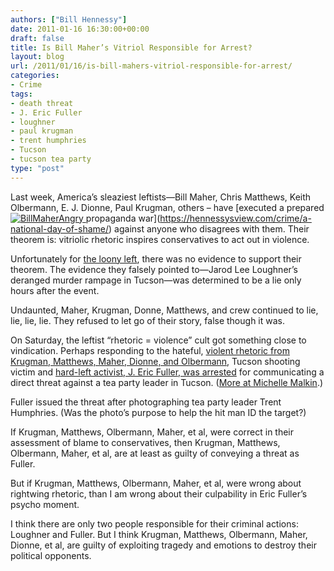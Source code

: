 ```yaml
---
authors: ["Bill Hennessy"]
date: 2011-01-16 16:30:00+00:00
draft: false
title: Is Bill Maher’s Vitriol Responsible for Arrest?
layout: blog
url: /2011/01/16/is-bill-mahers-vitriol-responsible-for-arrest/
categories:
- Crime
tags:
- death threat
- J. Eric Fuller
- loughner
- paul krugman
- trent humphries
- Tucson
- tucson tea party
type: "post"
---
```


Last week, America’s sleaziest leftists—Bill Maher, Chris Matthews, Keith Olbermann, E. J. Dionne, Paul Krugman, others – have [executed a prepared [![BillMaherAngry](https://hennessysview.com/wp-content/uploads/2011/01/BillMaherAngry_thumb.jpg)
](https://hennessysview.com/wp-content/uploads/2011/01/BillMaherAngry.jpg)propaganda war](https://hennessysview.com/crime/a-national-day-of-shame/) against anyone who disagrees with them. Their theorem is: vitriolic rhetoric inspires conservatives to act out in violence.

 

Unfortunately for [the loony left](https://gatewaypundit.rightnetwork.com/2011/01/figures-charles-johnsons-hero-arrested-for-threatening-to-kill-tea-party-leader-on-national-tv/), there was no evidence to support their theorem. The evidence they falsely pointed to—Jarod Lee Loughner’s deranged murder rampage in Tucson—was determined to be a lie only hours after the event.

 

Undaunted, Maher, Krugman, Donne, Matthews, and crew continued to lie, lie, lie, lie. They refused to let go of their story, false though it was.

 

On Saturday, the leftist “rhetoric = violence” cult got something close to vindication. Perhaps responding to the hateful, [violent rhetoric from Krugman, Matthews, Maher, Dionne, and Olbermann](https://hotair.com/archives/2011/01/15/quotes-of-the-day-570/), Tucson shooting victim and [hard-left activist, J. Eric Fuller, was arrested](https://biggovernment.com/publius/2011/01/16/activist-who-made-death-threat-to-tea-party-leader-committed-for-a-psychiatric-evaluation/?utm_source=feedburner&utm_medium=feed&utm_campaign=Feed:+BigGovernment+(Big+Government)) for communicating a direct threat against a tea party leader in Tucson. ([More at Michelle Malkin](https://michellemalkin.com/2011/01/15/tucson-shooting-victim-charged-for-death-threat-to-tea-party-leader/).)

 

Fuller issued the threat after photographing tea party leader Trent Humphries. (Was the photo’s purpose to help the hit man ID the target?)

 

If Krugman, Matthews, Olbermann, Maher, et al, were correct in their assessment of blame to conservatives, then Krugman, Matthews, Olbermann, Maher, et al, are at least as guilty of conveying a threat as Fuller.

 

But if Krugman, Matthews, Olbermann, Maher, et al, were wrong about rightwing rhetoric, than I am wrong about their culpability in Eric Fuller’s psycho moment.

 

I think there are only two people responsible for their criminal actions: Loughner and Fuller. But I think Krugman, Matthews, Olbermann, Maher, Dionne, et al, are guilty of exploiting tragedy and emotions to destroy their political opponents.
